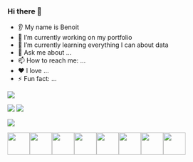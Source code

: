 ### Hi there 👋
* 👂 My name is Benoit
* 🔭 I’m currently working on my portfolio
* 🌱 I’m currently learning everything I can about data
* 💬 Ask me about ...
* 📫 How to reach me: ...
* ❤️ I love ...
* ⚡ Fun fact: ...

<!---
BenoitM1/BenoitM1 is a ✨ special ✨ repository because its `README.md` (this file) appears on your GitHub profile.
You can click the Preview link to take a look at your changes.
--->

<!---
To show an image on my profile
--->
![](https://raw.githubusercontent.com/<username>/<repository>/<branch>/<file_path>)

<!---
To show user stats
--->
<img src="https://github-readme-stats.vercel.app/api?username=BenoitM1&show_icons=true"/>

<!---
To show most used languages (add [&layout=compact] to make it more compact)
--->
<img src="https://github-readme-stats.vercel.app/api/top-langs?username=BenoitM1"/>

<!---
To show / highlight one of the repos
<img src="https://github-readme-stats.vercel.app/api/pin/?username=BenoitM1&repo=github_profile"/>
--->

<!---
These summaries can be further styled with one of the themes. To apply your favourite theme, we just need to add &theme=<theme_name> at the end of the url.
Here’s how to apply dark theme to our example on GitHub stats:
<img src="https://github-readme-stats.vercel.app/api?username=zluvsand&show_icons=true&theme=dark"/>
--->

<!---
To show Linkedin badge
--->
[![](https://img.shields.io/badge/linkedin-%230077B5.svg?style=for-the-badge&logo=linkedin)](https://www.linkedin.com/in/benoit-e-morel/)

<!---
To show languages / soft logos
--->
<img height=50 src="https://cdn.jsdelivr.net/gh/devicons/devicon/icons/python/python-original.svg"/><img height=50 src="https://cdn.jsdelivr.net/gh/devicons/devicon/icons/github/github-original.svg"/><img height=50 src="https://cdn.jsdelivr.net/gh/devicons/devicon/icons/jupyter/jupyter-original.svg"/><img height=50 src="https://cdn.jsdelivr.net/gh/devicons/devicon/icons/numpy/numpy-original.svg"/><img height=50 src="https://cdn.jsdelivr.net/gh/devicons/devicon/icons/pandas/pandas-original.svg"/><img height=50 src="https://cdn.jsdelivr.net/gh/devicons/devicon/icons/pycharm/pycharm-original.svg"/><img height=50 src="https://cdn.jsdelivr.net/gh/devicons/devicon/icons/sqlalchemy/sqlalchemy-original.svg"/><img height=50 src="https://cdn.jsdelivr.net/gh/devicons/devicon/icons/vscode/vscode-original.svg"/>

<!---
--->
